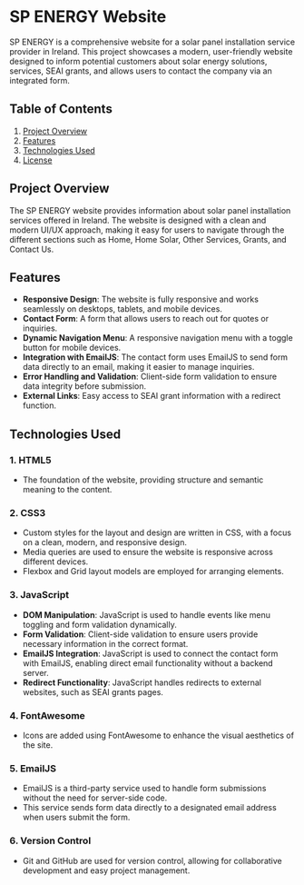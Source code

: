 # SP ENERGY Website

SP ENERGY is a comprehensive website for a solar panel installation service provider in Ireland. This project showcases a modern, user-friendly website designed to inform potential customers about solar energy solutions, services, SEAI grants, and allows users to contact the company via an integrated form.

## Table of Contents

1. [Project Overview](#project-overview)
2. [Features](#features)
3. [Technologies Used](#technologies-used)
8. [License](#license)

## Project Overview

The SP ENERGY website provides information about solar panel installation services offered in Ireland. The website is designed with a clean and modern UI/UX approach, making it easy for users to navigate through the different sections such as Home, Home Solar, Other Services, Grants, and Contact Us.

## Features

- **Responsive Design**: The website is fully responsive and works seamlessly on desktops, tablets, and mobile devices.
- **Contact Form**: A form that allows users to reach out for quotes or inquiries.
- **Dynamic Navigation Menu**: A responsive navigation menu with a toggle button for mobile devices.
- **Integration with EmailJS**: The contact form uses EmailJS to send form data directly to an email, making it easier to manage inquiries.
- **Error Handling and Validation**: Client-side form validation to ensure data integrity before submission.
- **External Links**: Easy access to SEAI grant information with a redirect function.

## Technologies Used

### 1. **HTML5**
   - The foundation of the website, providing structure and semantic meaning to the content.

### 2. **CSS3**
   - Custom styles for the layout and design are written in CSS, with a focus on a clean, modern, and responsive design.
   - Media queries are used to ensure the website is responsive across different devices.
   - Flexbox and Grid layout models are employed for arranging elements.

### 3. **JavaScript**
   - **DOM Manipulation**: JavaScript is used to handle events like menu toggling and form validation dynamically.
   - **Form Validation**: Client-side validation to ensure users provide necessary information in the correct format.
   - **EmailJS Integration**: JavaScript is used to connect the contact form with EmailJS, enabling direct email functionality without a backend server.
   - **Redirect Functionality**: JavaScript handles redirects to external websites, such as SEAI grants pages.

### 4. **FontAwesome**
   - Icons are added using FontAwesome to enhance the visual aesthetics of the site.

### 5. **EmailJS**
   - EmailJS is a third-party service used to handle form submissions without the need for server-side code.
   - This service sends form data directly to a designated email address when users submit the form.

### 6. **Version Control**
   - Git and GitHub are used for version control, allowing for collaborative development and easy project management.
